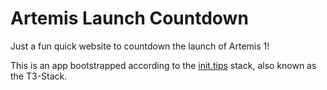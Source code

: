 # Artemis Launch Countdown

Just a fun quick website to countdown the launch of Artemis 1!

This is an app bootstrapped according to the [init.tips](https://init.tips) stack, also known as the T3-Stack.
